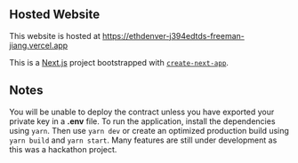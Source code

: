 ## Hosted Website

This website is hosted at https://ethdenver-j394edtds-freeman-jiang.vercel.app

This is a [Next.js](https://nextjs.org/) project bootstrapped with [`create-next-app`](https://github.com/vercel/next.js/tree/canary/packages/create-next-app).

## Notes

You will be unable to deploy the contract unless you have exported your private key in a **.env** file.
To run the application, install the dependencies using `yarn`. Then use `yarn dev` or create an optimized production build using `yarn build` and `yarn start`.
Many features are still under development as this was a hackathon project.
